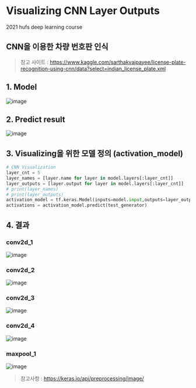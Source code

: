 # Visualizing CNN Layer Outputs
2021 hufs deep learning course

## CNN을 이용한 차량 번호판 인식 
> 참고 사이트 : https://www.kaggle.com/sarthakvajpayee/license-plate-recognition-using-cnn/data?select=indian_license_plate.xml
## 1. Model
![image](https://user-images.githubusercontent.com/53362054/120901753-acf3d180-c677-11eb-8d70-fefdae682e33.png)
## 2. Predict result
![image](https://user-images.githubusercontent.com/53362054/120901851-2d1a3700-c678-11eb-80ea-e103be928375.png)

## 3. Visualizing을 위한 모델 정의 (activation_model)
``` python
# CNN Visualization
layer_cnt = 5
layer_names = [layer.name for layer in model.layers[:layer_cnt]]
layer_outputs = [layer.output for layer in model.layers[:layer_cnt]]
# print(layer_names)
# print(layer_outputs)
activation_model = tf.keras.Model(inputs=model.input,outputs=layer_outputs)
activations = activation_model.predict(test_generator)
```

## 4. 결과
### conv2d_1
![image](https://user-images.githubusercontent.com/53362054/120901924-7b2f3a80-c678-11eb-820d-8df7d3f61b47.png)

### conv2d_2
![image](https://user-images.githubusercontent.com/53362054/120901972-b29de700-c678-11eb-8de6-8913faa9fd48.png)
### conv2d_3
![image](https://user-images.githubusercontent.com/53362054/120901979-be89a900-c678-11eb-8afb-55cf568bbb56.png)
### conv2d_4
![image](https://user-images.githubusercontent.com/53362054/120901989-cc3f2e80-c678-11eb-90a3-317c8c91366a.png)

### maxpool_1
![image](https://user-images.githubusercontent.com/53362054/120902000-d95c1d80-c678-11eb-9479-c6eeeb0dba7a.png)

> 참고사항 : https://keras.io/api/preprocessing/image/
